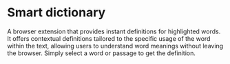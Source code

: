 # Smart dictionary

A browser extension that provides instant definitions for highlighted words. It offers contextual definitions tailored to the specific usage of the word within the text, allowing users to understand word meanings without leaving the browser. Simply select a word or passage to get the definition.
